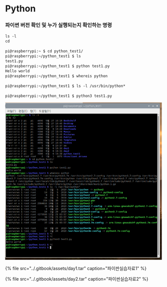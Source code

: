 # Python

### 파이썬 버전 확인 및 누가 실행되는지 확인하는 명령

```text
ls -l
cd 

pi@raspberrypi:~ $ cd python_test1/
pi@raspberrypi:~/python_test1 $ ls
test1.py
pi@raspberrypi:~/python_test1 $ python test1.py 
Hello world
pi@raspberrypi:~/python_test1 $ whereis python

pi@raspberrypi:~/python_test1 $ ls -l /usr/bin/python*

pi@raspberrypi:~/python_test1 $ python3 test1.py 

```

![&#xB77C;&#xC988;&#xBCA0;&#xB9AC;&#xC5D0;&#xC11C; &#xC2E4;&#xD589;&#xD55C; &#xD654;&#xBA74;](../.gitbook/assets/image%20%2817%29.png)

{% file src="../.gitbook/assets/day1.tar" caption="파이싼실습자료1" %}

{% file src="../.gitbook/assets/day2.tar" caption="파이썬실습자료2" %}



